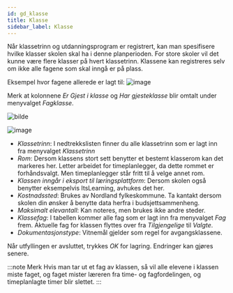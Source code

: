 ```yaml
---
id: gd_klasse
title: Klasse
sidebar_label: Klasse
---
```


Når klassetrinn og utdanningsprogram er registrert, kan man spesifisere hvilke klasser skolen skal ha i denne planperioden. For store skoler vil det kunne være flere klasser på hvert klassetrinn. Klassene kan registreres selv om ikke alle fagene som skal inngå er på plass.

Eksempel hvor fagene allerede er lagt til:
![image](https://user-images.githubusercontent.com/80097133/120977450-a34f9400-c773-11eb-854c-e8e151744a40.png)

Merk at kolonnene _Er Gjest i klasse_ og _Har gjesteklasse_ blir omtalt under menyvalget _Fagklasse_.

![bilde](https://user-images.githubusercontent.com/80097133/148358866-5c9991f1-4d19-42f0-9096-74b204e95b86.png)

![image](https://user-images.githubusercontent.com/80097133/120978053-5ae4a600-c774-11eb-9014-eacd0c1493cd.png)

- _Klassetrinn_: I nedtrekkslisten finner du alle klassetrinn som er lagt inn fra menyvalget _Klassetrinn_
- _Rom_: Dersom klassens stort sett benytter et bestemt klasserom kan det markeres her. Letter arbeidet for timeplanlegger, da dette rommet er forhåndsvalgt. Men timeplanlegger står fritt til å velge annet rom.
- _Klassen inngår i eksport til læringsplattform_: Dersom skolen også benytter eksempelvis ItsLearning, avhukes det her.
- _Kostnadssted_: Brukes av Nordland fylkeskommune. Ta kantakt dersom skolen din ønsker å benytte data herfra i budsjettsammenheng.
- _Maksimalt elevantall_: Kan noteres, men brukes ikke andre steder.
- _Klassefag_: I tabellen kommer alle fag som er lagt inn fra menyvalget _Fag_ frem. Aktuelle fag for klassen flyttes over fra _Tilgjengelige_ til _Valgte_.
- _Dokumentasjonstype_: Vitnemål gjelder som regel for avgangsklassene. 

Når utfyllingen er avsluttet, trykkes _OK_ for lagring. Endringer kan gjøres senere. 

:::note Merk
Hvis man tar ut et fag av klassen, så vil alle elevene i klassen miste faget, og faget mister læreren fra time- og fagfordelingen, og timeplanlagte timer blir slettet. 
:::
